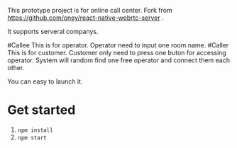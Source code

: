 <pr>This prototype project is for online call center.</pr>
Fork from https://github.com/oney/react-native-webrtc-server .

<pr>It supports serveral companys.</pr>


<pr>#Callee</pr>
<pr>This is for operator. Operator need to input one room name.</pr>
<pr>#Caller</pr>
<pr>This is for customer. Customer only need to press one buton for accessing operator.</pr>
<pr>System will random find one free operator and connect them each other.</pr>


<pr>You can easy to launch it.</pr>
# Get started

1. `npm install`
2. `npm start`
